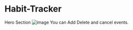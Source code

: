 # Habit-Tracker
Hero Section ![image](https://github.com/user-attachments/assets/be9773eb-d463-4544-903f-091a2170757a)
You can Add Delete and cancel events.
